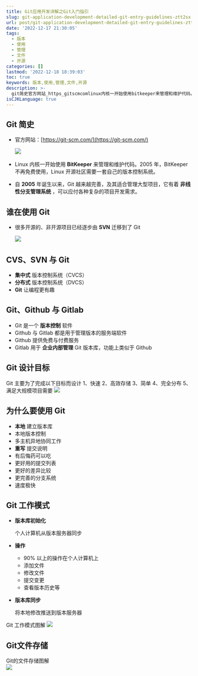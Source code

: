 ```yaml
---
title: Git应用开发详解之Git入门指引
slug: git-application-development-detailed-git-entry-guidelines-ztt2sx
url: post/git-application-development-detailed-git-entry-guidelines-ztt2sx.html
date: '2022-12-17 21:30:05'
tags:
  - 版本
  - 使用
  - 管理
  - 文件
  - 开源
categories: []
lastmod: '2022-12-18 18:39:03'
toc: true
keywords: 版本,使用,管理,文件,开源
description: >-
  git简史官方网站_https_gitscmcom​​linux内核一开始使用bitkeeper来管理和维护代码。年bitkeeper不再免费使用linux开源社区需要一套自己的版本控制系统。自年诞生以来git越来越完善及其适合管理大型项目它有着非线性分支管理系统可以应付各种复杂的项目开发需求。谁在使用git很多开源的非开源项目已经逐步由svn迁移到了git​​cvssvn与git集中式版本控制系统（cvcs）分布式版本控制系统（dvcs）git让编程更有趣gitgithub与gitlabgit是一个版本
isCJKLanguage: true
---
```




## Git 简史

* 官方网站：[https://git-scm.com/](https://git-scm.com/)

  ​![](https://img1.terwer.space/api/public/202212172144155.png)​

* Linux 内核一开始使用 **BitKeeper** 来管理和维护代码。2005 年，BitKeeper 不再免费使用，Linux 开源社区需要一套自己的版本控制系统。
* 自 **2005** 年诞生以来，Git 越来越完善，及其适合管理大型项目，它有着 **非线性分支管理系统** ，可以应付各种复杂的项目开发需求。

## 谁在使用 Git

* 很多开源的、非开源项目已经逐步由 **SVN** 迁移到了 Git

  ​![](https://img1.terwer.space/api/public/202212181737223.png)​

## CVS、SVN 与 Git

* **集中式** 版本控制系统（CVCS）
* **分布式** 版本控制系统（DVCS）
* **Git** 让编程更有趣

## Git、Github 与 Gitlab

* Git 是一个 **版本控制** 软件
* Github 与 Gitlab 都是用于管理版本的服务端软件
* Github 提供免费与付费服务
* Gitlab 用于 **企业内部管理** Git 版本库，功能上类似于 Github

## Git 设计目标

Git 主要为了完成以下目标而设计
1、快速
2、高效存储
3、简单
4、完全分布
5、满足大规模项目需要
​![](https://img1.terwer.space/api/public/202212181748212.png)​

## 为什么要使用 Git

* **本地** 建立版本库
* 本地版本控制
* 多主机异地协同工作
* **重写** 提交说明
* 有后悔药可以吃
* 更好用的提交列表
* 更好的差异比较
* 更完善的分支系统
* 速度极快

## Git 工作模式

* **版本库初始化**

  个人计算机从版本服务器同步
* **操作**

  * 90% 以上的操作在个人计算机上
  * 添加文件
  * 修改文件
  * 提交变更
  * 查看版本历史等
* **版本库同步**

  将本地修改推送到版本服务器

Git 工作模式图解
​![](https://img1.terwer.space/api/public/202212181810208.png)​

## Git文件存储

Git的文件存储图解  
​![](https://img1.terwer.space/api/public/202212181821096.png)​

‍
